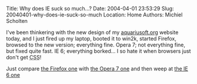 Title: Why does IE suck so much...?
Date: 2004-04-01 23:53:29
Slug: 20040401-why-does-ie-suck-so-much
Location: Home
Authors: Michiel Scholten

<p>I've been thinkering with the new design of my <a href="/">aquariusoft.org</a> website today, and I just fired up my laptop, booted it to win2k, started Firefox, browsed to the new version; everything fine. Opera 7; not everything fine, but fixed quite fast. IE 6; everything borked... I so hate it when browsers just don't get <acronym title="Cascading Style Sheets">CSS</acronym>!</p>
<p>Just compare <a href="/images/screenies/various/20040401_aqsoft_firefox.png">the Firefox one</a> with <a href="/images/screenies/various/20040401_aqsoft_opera.png">the Opera 7 one</a> and then weep at <a href="/images/screenies/various/20040401_aqsoft_ie6.png">the IE 6 one</a></p>